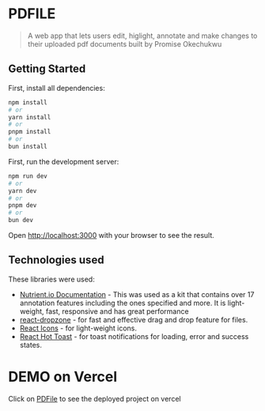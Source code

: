 # PDFILE
> A web app that lets users edit, higlight, annotate and make changes to their uploaded pdf documents built by Promise Okechukwu

## Getting Started

First, install all dependencies:

```bash
npm install
# or
yarn install
# or
pnpm install
# or
bun install
```
First, run the development server:

```bash
npm run dev
# or
yarn dev
# or
pnpm dev
# or
bun dev
```

Open [http://localhost:3000](http://localhost:3000) with your browser to see the result.


## Technologies used

These libraries were used:

- [Nutrient.io Documentation](https://www.nutrient.io/sdk/web/getting-started/nextjs/) - This was used as a kit that contains over 17 annotation features including the ones specified and more. It is light-weight, fast, responsive and has great performance
- [react-dropzone](https://react-dropzone.js.org/) - for fast and effective drag and drop feature for files.
- [React Icons](https://react-icons.github.io/react-icons/) - for light-weight icons.
- [React Hot Toast](http://react-hot-toast.com/docs) - for toast notifications for loading, error and success states.


# DEMO on Vercel

Click on [PDFile](https://pdfile-beta.vercel.app/) to see the deployed project on vercel

